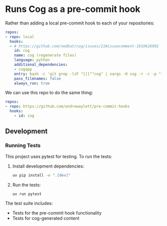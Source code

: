 # Runs Cog as a pre-commit hook

Rather than adding a local pre-commit hook to each of your repositories:

```yaml
repos:
- repo: local
  hooks:
  - # https://github.com/nedbat/cog/issues/21#issuecomment-1919626992
    id: cog
    name: cog (regenerate files)
    language: python
    additional_dependencies:
    - cogapp
    entry: bash -c 'git grep -lzF "[[[""cog" | xargs -0 cog -r -c -p "import subprocess as sp, re, os, sys, pathlib as pl, cog" "$@"'
    pass_filenames: false
    always_run: true
```

We can use this repo to do the same thing:

```yaml
repos:
- repo: https://github.com/andrewaylett/pre-commit-hooks
  hooks:
    - id: cog
```

## Development

### Running Tests

This project uses pytest for testing. To run the tests:

1. Install development dependencies:
   ```bash
   uv pip install -e ".[dev]"
   ```

2. Run the tests:
   ```bash
   uv run pytest
   ```

The test suite includes:
- Tests for the pre-commit hook functionality
- Tests for cog-generated content

